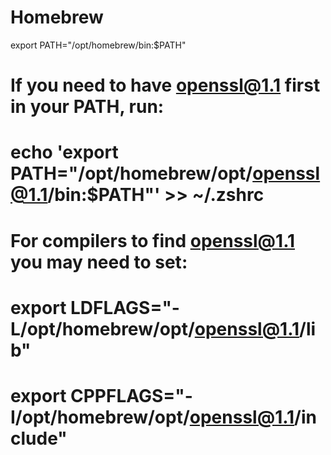 
  # Homebrew
  export PATH="/opt/homebrew/bin:$PATH"
  # If you need to have openssl@1.1 first in your PATH, run:
  #  echo 'export PATH="/opt/homebrew/opt/openssl@1.1/bin:$PATH"' >> ~/.zshrc

  # For compilers to find openssl@1.1 you may need to set:
  #  export LDFLAGS="-L/opt/homebrew/opt/openssl@1.1/lib"
  #  export CPPFLAGS="-I/opt/homebrew/opt/openssl@1.1/include"
